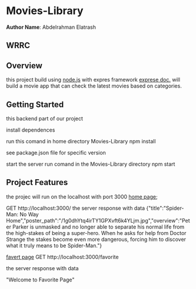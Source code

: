 # Movies-Library



**Author Name**: Abdelrahman Elatrash

## WRRC

## Overview
this project build using [node.js](https://docs.npmjs.com/)
with expres framework [exprese doc.](https://expressjs.com/)
will build a movie app that can check the latest movies based on categories.

## Getting Started
this backend part of our project

install dependences

run this comand in home directory Movies-Library
npm install

see package.json file for specific version

start the server run comand in the Movies-Library directory
npm start

## Project Features
the projec will run on the localhost with port 3000
[home page](http://localhost:3000/);

GET http://localhost:3000/ 
the server response with data
{"title":"Spider-Man: No Way Home","poster_path":"/1g0dhYtq4irTY1GPXvft6k4YLjm.jpg","overview":"Peter Parker is unmasked and no longer able to separate his normal life from the high-stakes of being a super-hero. When he asks for help from Doctor Strange the stakes become even more dangerous, forcing him to discover what it truly means to be Spider-Man."}

[favert page](http://localhost:3000/favorite)
GET http://localhost:3000/favorite

the server response with data

"Welcome to Favorite Page"

